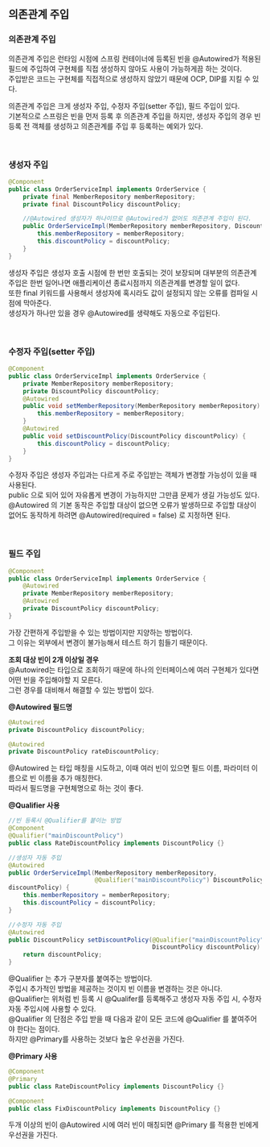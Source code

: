 ## 의존관계 주입
### 의존관계 주입
의존관계 주입은 런타임 시점에 스프링 컨테이너에 등록된 빈을 @Autowired가 적용된 필드에 주입하여 구현체를 직접 생성하지 않아도 사용이 가능하게끔 하는 것이다.  
주입받은 코드는 구현체를 직접적으로 생성하지 않았기 때문에 OCP, DIP를 지킬 수 있다.
  
의존관계 주입은 크게 생성자 주입, 수정자 주입(setter 주입), 필드 주입이 있다.  
기본적으로 스프링은 빈을 먼저 등록 후 의존관계 주입을 하지만, 생성자 주입의 경우 빈 등록 전 객체를 생성하고 의존관계를 주입 후 등록하는 예외가 있다.  

<br>

### 생성자 주입
```java
@Component
public class OrderServiceImpl implements OrderService {
	private final MemberRepository memberRepository;
	private final DiscountPolicy discountPolicy;

	//@Autowired 생성자가 하나이므로 @Autowired가 없어도 의존관계 주입이 된다.
	public OrderServiceImpl(MemberRepository memberRepository, DiscountPolicy discountPolicy) {
		this.memberRepository = memberRepository;
		this.discountPolicy = discountPolicy;
	}
}
```
생성자 주입은 생성자 호출 시점에 한 번만 호출되는 것이 보장되며 대부분의 의존관계 주입은 한번 일어나면 애플리케이션 종료시점까지 의존관계를 변경할 일이 없다.  
또한 final 키워드를 사용해서 생성자에 혹시라도 값이 설정되지 않는 오류를 컴파일 시점에 막아준다.  
생성자가 하나만 있을 경우 @Autowired를 생략해도 자동으로 주입된다.  

<br>

### 수정자 주입(setter 주입)
```java
@Component
public class OrderServiceImpl implements OrderService {
    private MemberRepository memberRepository;
    private DiscountPolicy discountPolicy;
    @Autowired
    public void setMemberRepository(MemberRepository memberRepository) {
        this.memberRepository = memberRepository;
    }
    @Autowired
    public void setDiscountPolicy(DiscountPolicy discountPolicy) {
        this.discountPolicy = discountPolicy;
    }
}
```
수정자 주입은 생성자 주입과는 다르게 주로 주입받는 객체가 변경할 가능성이 있을 때 사용된다.  
public 으로 되어 있어 자유롭게 변경이 가능하지만 그만큼 문제가 생길 가능성도 있다.  
@Autowired 의 기본 동작은 주입할 대상이 없으면 오류가 발생하므로 주입할 대상이 없어도 동작하게 하려면 @Autowired(required = false) 로 지정하면 된다.  

 <br>

### 필드 주입
```java
@Component
public class OrderServiceImpl implements OrderService {
    @Autowired
    private MemberRepository memberRepository;
    @Autowired
    private DiscountPolicy discountPolicy;
}
```
가장 간편하게 주입받을 수 있는 방법이지만 지양하는 방법이다.  
그 이유는 외부에서 변경이 불가능해서 테스트 하기 힘들기 때문이다.  

**조회 대상 빈이 2개 이상일 경우**  
@Autowired는 타입으로 조회하기 때문에 하나의 인터페이스에 여러 구현체가 있다면 어떤 빈을 주입해야할 지 모른다.  
그런 경우를 대비해서 해결할 수 있는 방법이 있다.  
 
**@Autowired 필드명**
```java
@Autowired
private DiscountPolicy discountPolicy;

@Autowired
private DiscountPolicy rateDiscountPolicy;
```
@Autowired 는 타입 매칭을 시도하고, 이때 여러 빈이 있으면 필드 이름, 파라미터 이름으로 빈 이름을 추가 매칭한다.  
따라서 필드명을 구현체명으로 하는 것이 좋다.

**@Qualifier 사용**
```java
//빈 등록시 @Qualifier를 붙이는 방법
@Component
@Qualifier("mainDiscountPolicy")
public class RateDiscountPolicy implements DiscountPolicy {}

//생성자 자동 주입
@Autowired
public OrderServiceImpl(MemberRepository memberRepository,
                        @Qualifier("mainDiscountPolicy") DiscountPolicy
discountPolicy) {
    this.memberRepository = memberRepository;
    this.discountPolicy = discountPolicy;
}

//수정자 자동 주입
@Autowired
public DiscountPolicy setDiscountPolicy(@Qualifier("mainDiscountPolicy")
                                        DiscountPolicy discountPolicy) {
    return discountPolicy;
}
```
@Qualifier 는 추가 구분자를 붙여주는 방법이다.  
주입시 추가적인 방법을 제공하는 것이지 빈 이름을 변경하는 것은 아니다.  
@Qualifier는 위처럼 빈 등록 시 @Qualifer를 등록해주고 생성자 자동 주입 시, 수정자 자동 주입시에 사용할 수 있다.  
@Qualifier 의 단점은 주입 받을 때 다음과 같이 모든 코드에 @Qualifier 를 붙여주어야 한다는 점이다.  
하지만 @Primary를 사용하는 것보다 높은 우선권을 가진다.  

**@Primary 사용**
```java
@Component
@Primary
public class RateDiscountPolicy implements DiscountPolicy {}

@Component
public class FixDiscountPolicy implements DiscountPolicy {}
```
두개 이상의 빈이 @Autowired 시에 여러 빈이 매칭되면 @Primary 를 적용한 빈에게 우선권을 가진다. 
